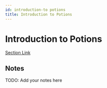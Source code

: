 ```yaml
---
id: introduction-to potions
title: Introduction to Potions
---
```


# Introduction to Potions
[Section Link](URL)

## Notes
TODO: Add your notes here
    